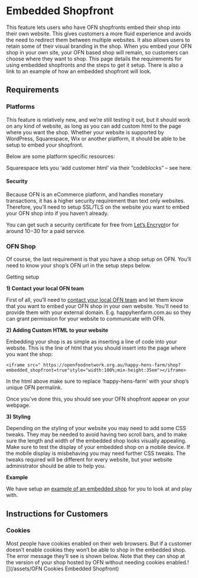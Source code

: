 # Embedded Shopfront

This feature lets users who have OFN shopfronts embed their shop into their own website. This gives customers a more fluid experience and avoids the need to redirect them between multiple websites. It also allows users to retain some of their visual branding in the shop. When you embed your OFN shop in your own site, your OFN based shop will remain, so customers can choose where they want to shop. This page details the requirements for using embedded shopfronts and the steps to get it setup. There is also a link to an example of how an embedded shopfront will look.

## Requirements

### Platforms

This feature is relatively new, and we’re still testing it out, but it should work on any kind of website, as long as you can add custom html to the page where you want the shop. Whether your website is supported by WordPress, Squarespace, Wix or another platform, it should be able to be setup to embed your shopfront.

Below are some platform specific resources:

Squarespace lets you ‘add customer html’ via their “codeblocks” – see here.

#### Security

Because OFN is an eCommerce platform, and handles monetary transactions, it has a higher security requirement than text only websites. Therefore, you’ll need to setup SSL/TLS on the website you want to embed your OFN shop into if you haven’t already.

You can get such a security certificate for free from [Let’s Encrypt](https://letsencrypt.org/)or for around $10-$30 for a paid service.

### OFN Shop

Of course, the last requirement is that you have a shop setup on OFN. You’ll need to know your shop’s OFN url in the setup steps below.

Getting setup

**1\) Contact your local OFN team**

First of all, you’ll need to [contact your local OFN team](https://openfoodnetwork.org/ofn-local/) and let them know that you want to embed your OFN shop in your own website. You’ll need to provide them with your external domain. E.g. happyhenfarm.com.au so they can grant permission for your website to communicate with OFN.

**2\) Adding Custom HTML to your website**

Embedding your shop is as simple as inserting a line of code into your website. This is the line of html that you should insert into the page where you want the shop:

```
<iframe src=" https://openfoodnetwork.org.au/happy-hens-farm/shop?embedded_shopfront=true"style="width:100%;min-height:35em"></iframe>
```

In the html above make sure to replace ‘happy-hens-farm’ with your shop’s unique OFN permalink.

Once you’ve done this, you should see your OFN shopfront appear on your webpage.

**3\) Styling**

Depending on the styling of your website you may need to add some CSS tweaks. They may be needed to avoid having two scroll bars, and to make sure the length and width of the embedded shop looks visually appealing. Make sure to test the display of your embedded shop on a mobile device. If the mobile display is misbehaving you may need further CSS tweaks. The tweaks required will be different for every website, but your website administrator should be able to help you.

**Example**

We have setup an [example of an embedded shop](https://openfoodnetwork.org/user-guide/advanced-features/demo-embedded-shop/) for you to look at and play with.

## Instructions for Customers

### Cookies

Most people have cookies enabled on their web browsers. But if a customer doesn’t enable cookies they won’t be able to shop in the embedded shop. The error message they’ll see is shown below. Note that they can shop at the version of your shop hosted by OFN without needing cookies enabled.![](/assets/OFN Cookies Embedded Shopfront)





